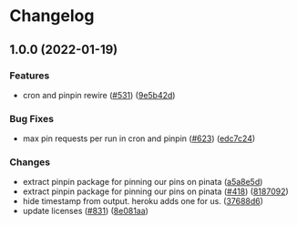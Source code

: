 # Changelog

## 1.0.0 (2022-01-19)


### Features

* cron and pinpin rewire ([#531](https://www.github.com/web3-storage/web3.storage/issues/531)) ([9e5b42d](https://www.github.com/web3-storage/web3.storage/commit/9e5b42dc6d33bf3cf017034474981812370b366e))


### Bug Fixes

* max pin requests per run in cron and pinpin ([#623](https://www.github.com/web3-storage/web3.storage/issues/623)) ([edc7c24](https://www.github.com/web3-storage/web3.storage/commit/edc7c24fee72e1e167e205de34edfc630ea6aeb4))


### Changes

* extract pinpin package for pinning our pins on pinata ([a5a8e5d](https://www.github.com/web3-storage/web3.storage/commit/a5a8e5dea7791a7cc1cdbcf66b07ed9f60e2c76c))
* extract pinpin package for pinning our pins on pinata ([#418](https://www.github.com/web3-storage/web3.storage/issues/418)) ([8187092](https://www.github.com/web3-storage/web3.storage/commit/818709279bc492c6d63071a4f46b4dbe006ca3b2))
* hide timestamp from output. heroku adds one for us. ([37688d6](https://www.github.com/web3-storage/web3.storage/commit/37688d6859a3022fb891b9541f9acc059b5b0235))
* update licenses ([#831](https://www.github.com/web3-storage/web3.storage/issues/831)) ([8e081aa](https://www.github.com/web3-storage/web3.storage/commit/8e081aac2dd03dd5eb642bff9c2da867d61edd87))
